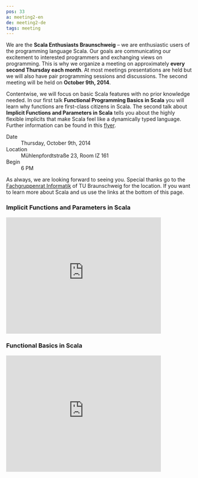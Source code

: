 ```yaml
---
pos: 33
a: meeting2-en
de: meeting2-de
tags: meeting
---
```


We are the **Scala Enthusiasts Braunschweig** – we are enthusiastic users of the programming language Scala.
Our goals are communicating our excitement to interested programmers and exchanging views on programming.
This is why we organize a meeting on approximately **every second Thursday each month**.
At most meetings presentations are held but we will also have pair programming sessions and discussions.
The second meeting will be held on **October 9th, 2014**.

Contentwise, we will focus on basic Scala features with no prior knowledge needed.
In our first talk **Functional Programming Basics in Scala** you will learn why functions are first-class citizens in Scala.
The second talk about **Implicit Functions and Parameters in Scala** tells you about the highly flexible implicits that make Scala feel like a dynamically typed language.
Further information can be found in this [flyer](http://scala-bs.de/meetings/Scala-Enthusiasts-Braunschweig-Meeting-2014-10-09.pdf).

<dl>
    <dt>Date</dt><dd>Thursday, October 9th, 2014</dd>
    <dt>Location</dt><dd>Mühlenpfordtstraße 23, Room IZ 161</dd>
    <dt>Begin</dt><dd>6 PM</dd>
</dl>

As always, we are looking forward to seeing you.
Special thanks go to the [Fachgruppenrat Informatik](http://fginfo.cs.tu-bs.de) of TU Braunschweig for the location.
If you want to learn more about Scala and us use the links at the bottom of this page.


### Implicit Functions and Parameters in Scala

<iframe width="420" height="315" src="https://www.youtube.com/embed/j9STAu9hDhQ" frameborder="0" allowfullscreen="allowfullscreen"></iframe>


### Functional Basics in Scala

<iframe width="420" height="315" src="https://www.youtube.com/embed/SAtY9KWGwOY" frameborder="0" allowfullscreen="allowfullscreen"></iframe>